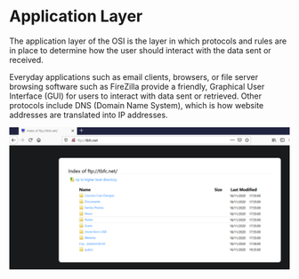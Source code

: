 # Application Layer

The application layer of the OSI is the layer in which protocols and rules are in place to determine how the user should interact with the data sent or received.

Everyday applications such as email clients, browsers, or file server browsing software such as FireZilla provide a friendly, Graphical User Interface (GUI) for users to interact with data sent or retrieved. Other protocols include DNS (Domain Name System), which is how website addresses are translated into IP addresses.



![browser.png](../../_resources/browser.png)

